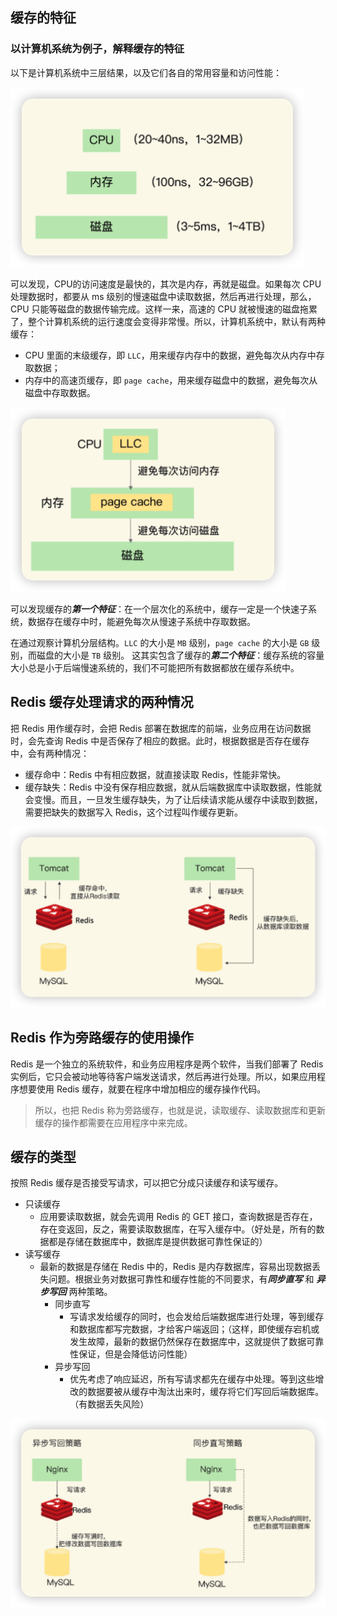 ## 缓存的特征

### 以计算机系统为例子，解释缓存的特征

以下是计算机系统中三层结果，以及它们各自的常用容量和访问性能：

![计算机系统中的三层存储结构](.pic/2023-03-22-%E8%AE%A1%E7%AE%97%E6%9C%BA%E7%B3%BB%E7%BB%9F%E4%B8%AD%E7%9A%84%E4%B8%89%E5%B1%82%E5%AD%98%E5%82%A8%E7%BB%93%E6%9E%84.png)

可以发现，CPU的访问速度是最快的，其次是内存，再就是磁盘。如果每次 CPU 处理数据时，都要从 ms 级别的慢速磁盘中读取数据，然后再进行处理，那么，CPU 只能等磁盘的数据传输完成。这样一来，高速的 CPU 就被慢速的磁盘拖累了，整个计算机系统的运行速度会变得非常慢。所以，计算机系统中，默认有两种缓存：
+ CPU 里面的末级缓存，即 `LLC`，用来缓存内存中的数据，避免每次从内存中存取数据；
+ 内存中的高速页缓存，即 `page cache`，用来缓存磁盘中的数据，避免每次从磁盘中存取数据。

![两级缓存](.pic/2023-03-22-%E4%B8%A4%E7%BA%A7%E7%BC%93%E5%AD%98.png)

可以发现缓存的***第一个特征***：在一个层次化的系统中，缓存一定是一个快速子系统，数据存在缓存中时，能避免每次从慢速子系统中存取数据。


在通过观察计算机分层结构。`LLC` 的大小是 `MB` 级别，`page cache` 的大小是 `GB` 级别，而磁盘的大小是 `TB` 级别。
这其实包含了缓存的***第二个特征***：缓存系统的容量大小总是小于后端慢速系统的，我们不可能把所有数据都放在缓存系统中。

## Redis 缓存处理请求的两种情况

把 Redis 用作缓存时，会把 Redis 部署在数据库的前端，业务应用在访问数据时，会先查询 Redis 中是否保存了相应的数据。此时，根据数据是否存在缓存中，会有两种情况：
+ 缓存命中：Redis 中有相应数据，就直接读取 Redis，性能非常快。
+ 缓存缺失：Redis 中没有保存相应数据，就从后端数据库中读取数据，性能就会变慢。而且，一旦发生缓存缺失，为了让后续请求能从缓存中读取到数据，需要把缺失的数据写入 Redis，这个过程叫作缓存更新。

![命中、命中缺失示意图](.pic/2023-03-22-%E5%91%BD%E4%B8%AD%E3%80%81%E5%91%BD%E4%B8%AD%E7%BC%BA%E5%A4%B1%E7%A4%BA%E6%84%8F%E5%9B%BE.png)

## Redis 作为旁路缓存的使用操作
Redis 是一个独立的系统软件，和业务应用程序是两个软件，当我们部署了 Redis 实例后，它只会被动地等待客户端发送请求，然后再进行处理。所以，如果应用程序想要使用 Redis 缓存，就要在程序中增加相应的缓存操作代码。
> 所以，也把 Redis 称为旁路缓存，也就是说，读取缓存、读取数据库和更新缓存的操作都需要在应用程序中来完成。


## 缓存的类型

按照 Redis 缓存是否接受写请求，可以把它分成只读缓存和读写缓存。
+ 只读缓存
  + 应用要读取数据，就会先调用 Redis 的 GET 接口，查询数据是否存在，存在变返回，反之，需要读取数据库，在写入缓存中。（好处是，所有的数据都是存储在数据库中，数据库是提供数据可靠性保证的）
+ 读写缓存
  + 最新的数据是存储在 Redis 中的，Redis 是内存数据库，容易出现数据丢失问题。根据业务对数据可靠性和缓存性能的不同要求，有***同步直写*** 和 ***异步写回*** 两种策略。
    + 同步直写
      + 写请求发给缓存的同时，也会发给后端数据库进行处理，等到缓存和数据库都写完数据，才给客户端返回；（这样，即使缓存宕机或发生故障，最新的数据仍然保存在数据库中，这就提供了数据可靠性保证，但是会降低访问性能）
    + 异步写回
      + 优先考虑了响应延迟，所有写请求都先在缓存中处理。等到这些增改的数据要被从缓存中淘汰出来时，缓存将它们写回后端数据库。（有数据丢失风险）


![写缓存策略](.pic/2023-03-22-%E5%86%99%E7%BC%93%E5%AD%98%E7%AD%96%E7%95%A5.png)